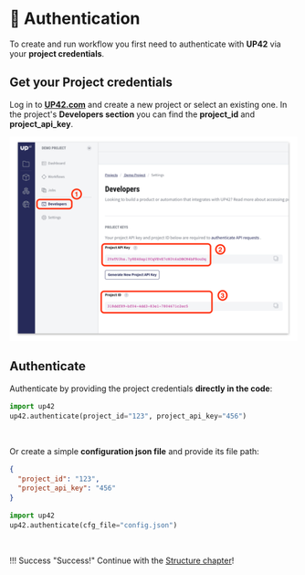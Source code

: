 # :key: Authentication

To create and run workflow you first need to authenticate with **UP42** via your **project credentials**.

## Get your Project credentials

Log in to **[UP42.com](https://console.up42.com)** and create a new project or select an existing one.
In the project's **Developers section** you can find the **project_id** and **project_api_key**.

![](assets/auth.png)

 
## Authenticate  

Authenticate by providing the project credentials **directly in the code**:

```python
import up42
up42.authenticate(project_id="123", project_api_key="456")
```

<br>

Or create a simple **configuration json file** and provide its file path:
 
```json
{
  "project_id": "123",
  "project_api_key": "456"
}
```

```python
import up42
up42.authenticate(cfg_file="config.json")
```


<br>


!!! Success "Success!"
    Continue with the [Structure chapter](structure.md)!